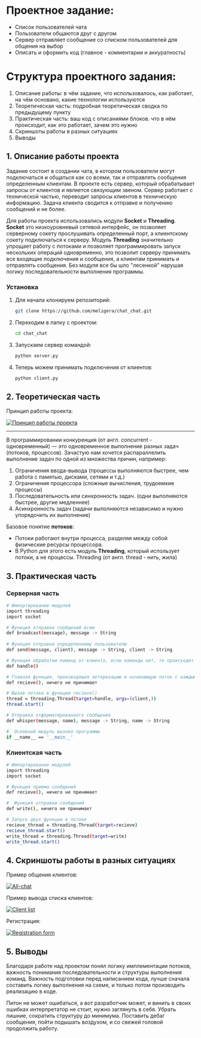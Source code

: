 <!-- Simple Python socket chat -->
# Проектное задание:
*  Список пользователей чата
*  Пользователи общаются друг с другом
*  Сервер отправляет сообщение со списком пользователей для общения на выбор
*  Описать и оформить код (главное - комментарии и аккуратность)

# Структура проектного задания:
1) Описание работы: в чём задание, что использовалось, как работает, на чём основано, какие технологии используются 
2) Теоретическая часть: подробная теоретическая сводка по предыдущему пункту 
3) Практическая часть: ваш код с описаниями блоков. что в нём происходит, как это работает, зачем это нужно
4) Скриншоты работы в разных ситуациях
5) Выводы 

<!-- DESCRIPTION -->
## 1. Описание работы проекта
Задание состоит в создании чата, в котором пользователи могут подключаться и общаться как со всеми, так и отправлять сообщения определенным клиентам.
В проекте есть сервер, который обрабатывает запросы от клиентов и является связующим звеном. Сервер работает с технической частью, переводит запросы клиентов в техническую информацию. Задача клиента сводится к отправке и получению сообщений и не более.

Для работы проекта использовались модули <b>Socket</b> и <b>Threading</b>. <b>Socket</b> это низкоуровневый сетевой интерфейс, он позволяет серверному сокету прослушивать определенный порт, а клиентскому сокету подключаться к серверу. Модуль <b>Threading</b> значительно упрощает работу с потоками и позволяет программировать запуск нескольких операций одновременно, это позволит серверу принимать все входящие подключения и сообщения, а клиентам принимать и отправлять сообщения. Без модуля все бы шло "лесенкой" нарушая логику последовательности выполнения программы.

### Установка

1. Для начала клонируем репозиторий:
   ```sh
   git clone https://github.com/meligera/chat_chat.git
   ```
2. Переходим в папку с проектом: 
    ```sh
   cd chat_chat
   ```
3. Запускаем сервер командой:
    ```sh
   python server.py
   ```
4. Теперь можем принимать подключения от клиентов:
    ```sh
   python client.py
   ```

## 2. Теоретическая часть
Принцип работы проекта:

<a href="https://ibb.co/CVXrRfg"><img src="https://i.ibb.co/zPLkqzp/image.png" alt="Принцип работы проекта" border="0"></a>

<hr>

В программировании конкуренция (от англ. concurrent - одновременный) — это одновременное выполнение разных задач (потоков, процессов).
Зачастую нам хочется распараллелить выполнение задач по одной из множества причин, например:

1) Ограничения ввода-вывода (процессы выполняются быстрее, чем работа с памятью, дисками, сетями и т.д.)
2) Ограничения процессора (сложные вычисления, трудоемкие процессы)
3) Последовательность или синхронность задач. (одни выполняются быстрее, другие медленнее)
4) Асинхронность задач (задачи выполняются независимо и нужно упорядочить их выполнение)

Базовое понятие <b>потоков</b>:
* Потоки работают внутри процесса, разделяя между собой
физические ресурсы процессора.
* В Python для этого есть модуль <b>Threading</b>, который использует
потоки, а не процессы. Threading (от англ. thread - нить, жила)

## 3. Практическая часть
### Серверная часть

```sh
# Импортирование модулей
import threading
import socket

# Функция отправки сообщений всем
def broadcast(message), message -> String 
       
# Функция отправки определенному пользователю
def send(message, client), message -> String, client -> String 

# Функция обработки команд от клиента, если команды нет, то происходит пересылка сообщения всем пользователям
def handle()

# Главная функция, производящая авторизацию и начинающую поток с каждым подключением
def recieve(), ничего не принимает

# Вызов потока в функции recieve()
thread = threading.Thread(target=handle, args=(client,))
thread.start()

# Отправка отформатированного сообщения
def whisper(message, name), message -> String, name -> String 

#  Основной модуль вызова программы
if __name__ == '__main__'
```
### Клиентская часть
```sh
# Импортирование модулей
import threading
import socket

# Функция приема сообщений
def recieve(), ничего не принимает

#  Функция отправки сообщений
def write(), ничего не принимает

# Запуск двух функции в потоке
recieve_thread = threading.Thread(target=recieve)
recieve_thread.start()
write_thread = threading.Thread(target=write)
write_thread.start()
```

## 4. Скриншоты работы в разных ситуациях

Пример общения клиентов:

<a href="https://ibb.co/vXtYk8p"><img src="https://i.ibb.co/qJZ5pwK/All-demo.png" alt="All-chat" border="0"></a>

Пример вывода списка клиентов:

<a href="https://ibb.co/W2KcqMH"><img src="https://i.ibb.co/BCsgdQf/Screenshot-from-2022-05-18-10-42-18.png" alt="Client list" border="0"></a>

Регистрация:

<a href="https://ibb.co/z8j7QHt"><img src="https://i.ibb.co/rbTcFfX/Screenshot-from-2022-05-18-10-39-47.png" alt="Registration form" border="0"></a>

## 5. Выводы
Благодаря работе над проектом понял логику имплементации потоков, важность понимания последовательности и структуры выполнения команд. Важность подготовки перед написанием кода, лучше сначала составить логику выполнения на схеме, и только потом производить реализацию в коде. 

Питон не может ошибаться, а вот разработчик может, и винить в своих ошибках интерпретатор не стоит, нужно заглянуть в себя. Убрать лишние, сократить структуру до минимума. Поставить дебаг сообщения, пойти подышать воздухом, и со свежей головой продолжить работу.
